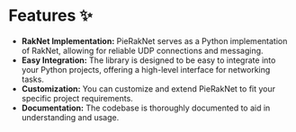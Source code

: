 # Features ✨

* **RakNet Implementation:** PieRakNet serves as a Python implementation of RakNet, allowing for reliable UDP connections and messaging.
* **Easy Integration:** The library is designed to be easy to integrate into your Python projects, offering a high-level interface for networking tasks.
* **Customization:** You can customize and extend PieRakNet to fit your specific project requirements.
* **Documentation:** The codebase is thoroughly documented to aid in understanding and usage.
